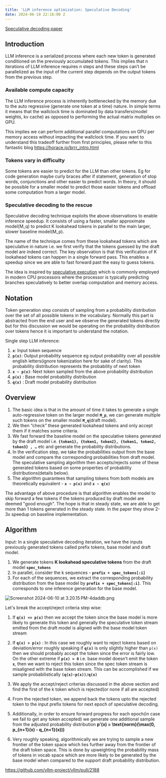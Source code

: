 ```yaml
---
title: 'LLM inference optimization: Speculative Decoding'
date: 2024-06-10 22:16:00 Z
---
```


[Speculative decoding paper](https://arxiv.org/pdf/2211.17192)

## Introduction

LLM inference is a serialized process where each new token is generated conditioned on the previously accumulated tokens. This implies that n iterations of LLM inference requires n steps and these steps can’t be parallelized as the input of the current step depends on the output tokens from the previous step. 

### Available compute capacity
The LLM inference process is inherently bottlenecked by the memory due to the auto regressive (generate one token at a time) nature. In simple terms it means that the wallclock time is dominated by data transfers(model weights, kv cache) as opposed to performing the actual matrix multiplies on GPU. 

This implies we can perform additional parallel computations on GPU per memory access without impacting the wallclock time.  If you want to understand this tradeoff further from first principles, please refer to this fantastic blog https://horace.io/brrr_intro.html

### Tokens vary in difficulty
Some tokens are easier to predict for the LLM than other tokens. Eg for code generation maybe curly braces after if statement, generation of stop words, conjunctions and other easier to predict words. In theory, it should be possible for a smaller model to predict those easier tokens and offload some computation from a larger model.

### Speculative decoding to the rescue
Speculative decoding technique exploits the above observations to enable inference speedup. It consists of using a faster, smaller approximate model(M_q) to predict K lookahead tokens in parallel to the main larger, slower baseline model(M_p). 

The name of the technique comes from these lookahead tokens which are speculative in nature i.e. we first verify that the tokens guessed by the draft model are indeed correct. The key observation is that this verification of K lookahead tokens can happen in a single forward pass. This enables a speedup since we are able to fast forward past the easy to guess tokens.

The idea is inspired by [speculative execution](https://en.wikipedia.org/wiki/Speculative_execution#:~:text=Speculative%20execution%20is%20an%20optimization,known%20that%20it%20is%20needed.) which is commonly employed in modern CPU processors where the processor is typically predicting branches speculatively to better overlap computation and memory access. 

## Notation

Token generation step consists of sampling from a probability distribution over the set of all possible tokens in the vocabulary. Normally this part is abstracted from the end user and we observe the generated tokens directly but for this discussion we would be operating on the probability distribution over tokens hence it is important to understand the notation. 

Single step LLM inference: 
1. **`x`**: Input token sequence 
2. **`p(x)`**: Output probability sequence eg output probability over all possible english letters(ignore tokenization here for sake of clarity). This probability distribution represents the probability of next token 
3. **`x ~ p(x)`**: Next token sampled from the above probability distribution
4. **`p(x)`** : Base model probability distribution
5. **`q(x)`** : Draft model probability distribution

## Overview

1. The basic idea is that in the amount of time it takes to generate a single auto-regressive token on the larger model **`M_p`**, we can generate multiple such tokens on the smaller model **`M_q`**(draft model).
2. We then “check” these generated lookahead tokens and only accept them if it matches some criteria.  
4. We fast forward the baseline model on the speculative tokens generated by the draft model i.e. **`{token1}, {token1, token2}, {token1, token2, token3} , …`** etc  and generate the probability distributions. 
5. In the verification step, we take the probabilities output from the base model and compare the corresponding probabilities from draft model. The speculative sampling algorithm then accepts/rejects some of these generated tokens based on some properties of probability distributions(details below). 
6. The algorithm guarantees that sampling tokens from both models are theoretically equivalent - **`x ~ p(x)`** and **`x ~ q(x)`**

The advantage of above procedure is that algorithm enables the model to skip forward a few tokens if the tokens produced by draft model are deemed "good enough". The hope is that in steady state, we are able to get more than 1 tokens generated in the steady state. In the paper they show 2-3x speedup on baseline implementation. 

## Algorithm

Input: In a single speculative decoding iteration, we have the inputs previously generated tokens called prefix tokens, base model and draft model. 

1. We generate tokens **K lookahead speculative tokens** from the draft model **`spec_tokens`**
2. In parallel, consider the k sequences - **`prefix + spec_tokens[:i]`**
3. For each of the sequences, we extract the corresponding probability distribution from the base model by **`prefix + spec_tokens[:i]`**. This corresponds to one inference generation for the base model.


![Screenshot 2024-06-10 at 3.20.15 PM-4daddb.png](/uploads/Screenshot%202024-06-10%20at%203.20.15%E2%80%AFPM-4daddb.png)

Let's break the accept/reject criteria step wise:

1. If **`q(x) <= p(x)`** then we accept the token since the base model is more likely to generate this token and generally the speculative token stream emitted from the draft model is aligned with the base model token stream

2. If **`q(x) > p(x)`** : In this case we roughly want to reject tokens based on deviation/error roughly speaking if **`q(x)`** is only slightly higher than `p(x)` then we should probably accept the token since the error is fairly low. On the other extreme if **`p(x) = 0`** i.e. base model doesn’t emit the token **`x`**,  then we want to reject this token since the spec token stream is misaligned with the base token stream. This can be accomplished if we sample probabilistically **`(q(x)-p(x))/q(x)`**

3. We apply the accept/reject criterias discussed in the above section and find the first of the k token which is rejected(or none if all are accepted)

4. From the rejected token, we append back the tokens upto the rejected token to the input prefix tokens for next epoch of speculative decoding. 

5. Additionally, in order to ensure forward progress for each epoch(in case we fail to get any token accepted) we generate one additional sample from the adjusted probability distribution  **p'(x) = \text{norm}(\max(0, p_{n+1}(x) - q_{n+1}(x)))**

6. Very roughly speaking, algorithmically we are trying to sample a new frontier of the token space which lies further away from the frontier of the draft token space. This is done by upweighting the probability mass of tokens in vocab space which are more likely to be generated by the base model when compared to the support draft probability distribution.


https://github.com/vllm-project/vllm/pull/2188